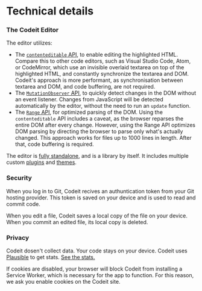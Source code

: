 <h1 id="details">Technical details</h2>

<h3>The Codeit Editor</h3>

The editor utilizes:

<ul>
  
  <li>The <a href="https://developer.mozilla.org/en-US/docs/Web/HTML/Global_attributes/contenteditable"><code>contenteditable</code> API</a>, to enable editing the highlighted HTML. Compare this to other code editors, such as Visual Studio Code, Atom, or CodeMirror, which use an invisible overlaid textarea on top of the highlighted HTML, and constantly synchronize the textarea and DOM. Codeit's approach is more performant, as synchronisation between textarea and DOM, and code buffering, are not required.</li>
  
  <li>The <a href="https://developer.mozilla.org/en-US/docs/Web/API/MutationObserver"><code>MutationObserver</code> API</a>, to quickly detect changes in the DOM without an event listener. Changes from JavaScript will be detected automatically by the editor, without the need to run an <code>update</code> function.</li>
  
  <li>The <a href="https://developer.mozilla.org/en-US/docs/Web/API/Range"><code>Range</code> API</a>, for optimized parsing of the DOM. Using the <code>contenteditable</code> API includes a caveat, as the browser reparses the entire DOM after every change. However, using the Range API optimizes DOM parsing by directing the browser to parse only what's actually changed. This approach works for files up to 1000 lines in length. After that, code buffering is required.</li>
  
</ul>

The editor is <a href="/lib">fully standalone</a>, and is a library by itself. It includes multiple custom <a href="/lib">plugins</a> and <a href="https://github.com/PrismJS/prism/tree/master/themes">themes</a>.

<h3>Security</h3>

When you log in to Git, Codeit recives an authuntication token from your Git hosting provider.
This token is saved on your device and is used to read and commit code.

When you edit a file, Codeit saves a local copy of the file on your device.
When you commit an edited file, its local copy is deleted.

<h3>Privacy</h3>

Codeit dosen't collect data. Your code stays on your device.
Codeit uses [Plausible](https://plausible.io) to get stats. [See the stats.](https://plausible.io/codeit.codes)

If cookies are disabled, your browser will block Codeit from installing a Service Worker, which is necessary for the app to function. For this reason, we ask you enable cookies on the Codeit site.
